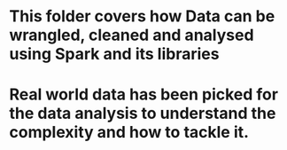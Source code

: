 # This folder covers how Data can be wrangled, cleaned and analysed using Spark and its libraries
# Real world data has been picked for the data analysis to understand the complexity and how to tackle it.
